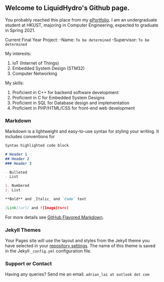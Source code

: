 ## Welcome to LiquidHydro's Github page.

You probably reached this place from my [ePortfolio](https://iam.adrianl.ai). I am an undergraduate student at HKUST, majoring in Computer Engineering, expected to graduate in Spring 2021.

Current Final Year Project:
-Name: `To be determined`
-Supervisor: `To be determined`

My interests:
1. IoT (Internet of Things)
2. Embedded System Design (STM32)
3. Computer Networking

My skills:
1. Proficient in C++ for backend software development
2. Proficient in C for Embedded System Designs
2. Proficient in SQL for Database design and implementation
3. Proficient in PHP/HTML/CSS for front-end web development

### Markdown

Markdown is a lightweight and easy-to-use syntax for styling your writing. It includes conventions for

```markdown
Syntax highlighted code block

# Header 1
## Header 2
### Header 3

- Bulleted
- List

1. Numbered
2. List

**Bold** and _Italic_ and `Code` text

[Link](url) and ![Image](src)
```

For more details see [GitHub Flavored Markdown](https://guides.github.com/features/mastering-markdown/).

### Jekyll Themes

Your Pages site will use the layout and styles from the Jekyll theme you have selected in your [repository settings](https://github.com/LiquidHydroHK/liquidhydrohk.github.com/settings). The name of this theme is saved in the Jekyll `_config.yml` configuration file.

### Support or Contact

Having any queries? Send me an email. `adrian_lai at outlook dot com`
